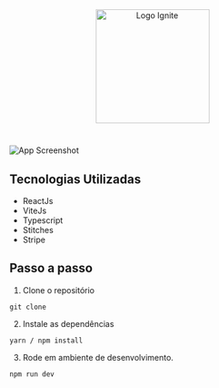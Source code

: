 <div align=center>
  <img src="https://i.imgur.com/cVAsZfL.png" alt="Logo Ignite" width="200px">
</div>

#

![App Screenshot](https://i.imgur.com/j3qq298.png)

## Tecnologias Utilizadas
- ReactJs
- ViteJs
- Typescript
- Stitches
- Stripe

## Passo a passo

1. Clone o repositório
```
git clone 
```
2. Instale as dependências
   
```
yarn / npm install
```

3. Rode em ambiente de desenvolvimento.
```
npm run dev
```